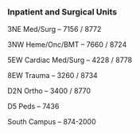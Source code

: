 ### Inpatient and Surgical Units

3NE Med/Surg – 7156 / 8772

3NW Heme/Onc/BMT – 7660 / 8724

5EW Cardiac Med/Surg – 4228 / 8778

8EW Trauma – 3260 / 8734

D2N Ortho – 3400 / 8770

D5 Peds – 7436

South Campus – 874-2000
